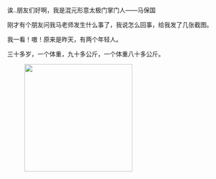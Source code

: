 诶..朋友们好啊，我是混元形意太极门掌门人——马保国

刚才有个朋友问我马老师发生什么事了，我说怎么回事，给我发了几张截图。

我一看！嗷！原来是昨天，有两个年轻人。

三十多岁，一个体重，九十多公斤，一个体重八十多公斤。

<img src="https://github.com/Kingbultsea/Kingbultsea/blob/master/mbg.gif" style="margin-left: 40px" width = "250" height = "250" alt=""/>
